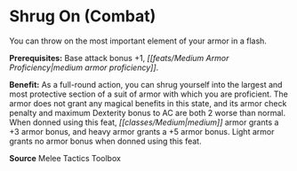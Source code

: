 ﻿---
cssclass: [feats]

---
# Shrug On (Combat)

You can throw on the most important element of your armor in a flash.

**Prerequisites:** Base attack bonus +1, _[[feats/Medium Armor Proficiency|medium armor proficiency]]_.

**Benefit:** As a full-round action, you can shrug yourself into the largest and most protective section of a suit of armor with which you are proficient. The armor does not grant any magical benefits in this state, and its armor check penalty and maximum Dexterity bonus to AC are both 2 worse than normal. When donned using this feat, _[[classes/Medium|medium]]_ armor grants a +3 armor bonus, and heavy armor grants a +5 armor bonus. Light armor grants no armor bonus when donned using this feat.

**Source** Melee Tactics Toolbox